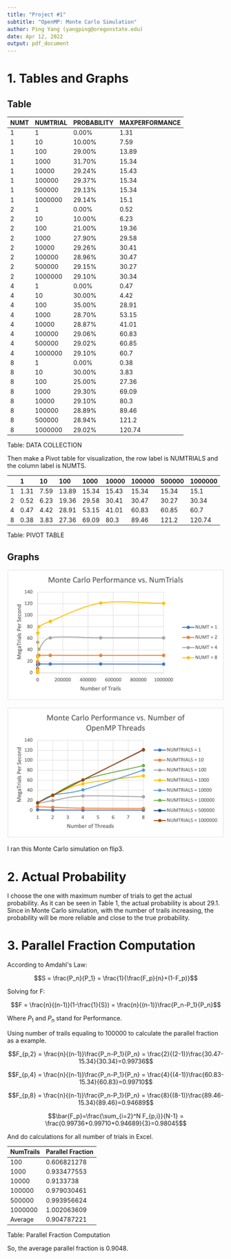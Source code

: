 ```yaml
---
title: "Project #1"
subtitle: "OpenMP: Monte Carlo Simulation"
author: Ping Yang (yangping@oregonstate.edu)
date: Apr 12, 2022
output: pdf_document
---
```


# 1. Tables and Graphs

## Table

| NUMT | NUMTRIAL | PROBABILITY | MAXPERFORMANCE |
| :--- | :------- | :---------- | :------------- |
| 1    | 1        | 0.00%       | 1.31           |
| 1    | 10       | 10.00%      | 7.59           |
| 1    | 100      | 29.00%      | 13.89          |
| 1    | 1000     | 31.70%      | 15.34          |
| 1    | 10000    | 29.24%      | 15.43          |
| 1    | 100000   | 29.37%      | 15.34          |
| 1    | 500000   | 29.13%      | 15.34          |
| 1    | 1000000  | 29.14%      | 15.1           |
| 2    | 1        | 0.00%       | 0.52           |
| 2    | 10       | 10.00%      | 6.23           |
| 2    | 100      | 21.00%      | 19.36          |
| 2    | 1000     | 27.90%      | 29.58          |
| 2    | 10000    | 29.26%      | 30.41          |
| 2    | 100000   | 28.96%      | 30.47          |
| 2    | 500000   | 29.15%      | 30.27          |
| 2    | 1000000  | 29.10%      | 30.34          |
| 4    | 1        | 0.00%       | 0.47           |
| 4    | 10       | 30.00%      | 4.42           |
| 4    | 100      | 35.00%      | 28.91          |
| 4    | 1000     | 28.70%      | 53.15          |
| 4    | 10000    | 28.87%      | 41.01          |
| 4    | 100000   | 29.06%      | 60.83          |
| 4    | 500000   | 29.02%      | 60.85          |
| 4    | 1000000  | 29.10%      | 60.7           |
| 8    | 1        | 0.00%       | 0.38           |
| 8    | 10       | 30.00%      | 3.83           |
| 8    | 100      | 25.00%      | 27.36          |
| 8    | 1000     | 29.30%      | 69.09          |
| 8    | 10000    | 29.10%      | 80.3           |
| 8    | 100000   | 28.89%      | 89.46          |
| 8    | 500000   | 28.94%      | 121.2          |
| 8    | 1000000  | 29.02%      | 120.74         |

Table: DATA COLLECTION

Then make a Pivot table for visualization, the row label is NUMTRIALS and the column label is NUMTS.

|     | 1    | 10   | 100   | 1000  | 10000 | 100000 | 500000 | 1000000 |
| :-- | :--- | :--- | :---- | :---- | :---- | :----- | :----- | :------ |
| 1   | 1.31 | 7.59 | 13.89 | 15.34 | 15.43 | 15.34  | 15.34  | 15.1    |
| 2   | 0.52 | 6.23 | 19.36 | 29.58 | 30.41 | 30.47  | 30.27  | 30.34   |
| 4   | 0.47 | 4.42 | 28.91 | 53.15 | 41.01 | 60.83  | 60.85  | 60.7    |
| 8   | 0.38 | 3.83 | 27.36 | 69.09 | 80.3  | 89.46  | 121.2  | 120.74  |

Table: PIVOT TABLE

## Graphs
![Performance versus the number of Monte Carlo trials](Picture1.png)

![Performance versus the number of OpenMP threads](Picture2.png)

I ran this Monte Carlo simulation on flip3.

# 2. Actual Probability

I choose the one with maximum number of trials to get the actual probability. As it can be seen in Table 1, the actual probability is about $29.1%$. Since in Monte Carlo simulation, with the number of trails increasing, the probability will be more reliable and close to the true probability.

# 3. Parallel Fraction Computation

According to Amdahl's Law:

$$S = \frac{P_n}{P_1} = \frac{1}{\frac{F_p}{n}+(1-F_p)}$$

Solving for F:

$$F = \frac{n}{(n-1)}(1-\frac{1}{S}) = \frac{n}{(n-1)}\frac{P_n-P_1}{P_n}$$

Where $P_1$ and $P_n$ stand for Performance.

Using number of trails equaling to 100000 to calculate the parallel fraction as a example.

$$F_{p,2} = \frac{n}{(n-1)}\frac{P_n-P_1}{P_n} = \frac{2}{(2-1)}\frac{30.47-15.34}{30.34}=0.99736$$

$$F_{p,4} = \frac{n}{(n-1)}\frac{P_n-P_1}{P_n} = \frac{4}{(4-1)}\frac{60.83-15.34}{60.83}=0.99710$$

$$F_{p,8} = \frac{n}{(n-1)}\frac{P_n-P_1}{P_n} = \frac{8}{(8-1)}\frac{89.46-15.34}{89.46}=0.94689$$

$$\bar{F_p}=\frac{\sum_{i=2}^N F_{p,i}}{N-1} = \frac{0.99736+0.99710+0.94689}{3}=0.98045$$

And do calculations for all number of trials in Excel.

| NumTrails | Parallel Fraction |
| :-------- | :---------------- |
| 100       | 0.606821278       |
| 1000      | 0.933477553       |
| 10000     | 0.9133738         |
| 100000    | 0.979030461       |
| 500000    | 0.993956624       |
| 1000000   | 1.002063609       |
| Average   | 0.904787221       |

Table: Parallel Fraction Computation

So, the average parallel fraction is 0.9048.